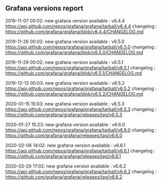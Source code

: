 ## Grafana versions report

2019-11-07 00:02: new grafana version available : v6.4.4 https://api.github.com/repos/grafana/grafana/tarball/v6.4.4 changelog : https://github.com/grafana/grafana/blob/v6.4.4/CHANGELOG.md

2019-11-26 00:02: new grafana version available : v6.5.0 https://api.github.com/repos/grafana/grafana/tarball/v6.5.0 changelog : https://github.com/grafana/grafana/blob/v6.5.0/CHANGELOG.md

2019-11-29 00:02: new grafana version available : v6.5.1 https://api.github.com/repos/grafana/grafana/tarball/v6.5.1 changelog : https://github.com/grafana/grafana/blob/v6.5.1/CHANGELOG.md

2019-12-13 00:03: new grafana version available : v6.5.2 https://api.github.com/repos/grafana/grafana/tarball/v6.5.2 changelog : https://github.com/grafana/grafana/blob/v6.5.2/CHANGELOG.md

2020-01-15 15:03: new grafana version available : v6.5.3 https://api.github.com/repos/grafana/grafana/tarball/v6.5.3 changelog : https://github.com/grafana/grafana/releases/tag/v6.5.3

2020-01-27 15:23: new grafana version available : v6.6.0 https://api.github.com/repos/grafana/grafana/tarball/v6.6.0 changelog : https://github.com/grafana/grafana/releases/tag/v6.6.0

2020-02-06 14:02: new grafana version available : v6.6.1 https://api.github.com/repos/grafana/grafana/tarball/v6.6.1 changelog : https://github.com/grafana/grafana/releases/tag/v6.6.1

2020-02-20 17:02: new grafana version available : v6.6.2 https://api.github.com/repos/grafana/grafana/tarball/v6.6.2 changelog : https://github.com/grafana/grafana/releases/tag/v6.6.2

